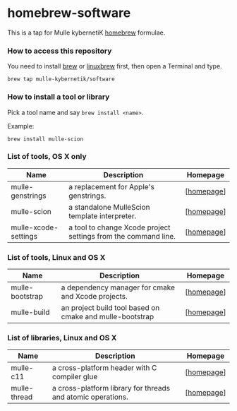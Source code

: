 # homebrew-software

This is a tap for Mulle kybernetiK [homebrew](//brew.sh) formulae.



### How to access this repository

You need to install [brew](//brew.sh) or [linuxbrew](//linuxbrew.sh) first,
then open a Terminal and type.

~~~
brew tap mulle-kybernetik/software
~~~


### How to install a tool or library

Pick a tool name and say `brew install <name>`.

Example:

~~~
brew install mulle-scion
~~~


### List of tools, OS X only

Name             | Description    | Homepage
-----------------|----------------|-------------
mulle-genstrings | a replacement for Apple's genstrings. | [[homepage](https://www.mulle-kybernetik.com/software/git/mulle-genstrings)]
mulle-scion      | a standalone MulleScion template interpreter. | [[homepage](https://www.mulle-kybernetik.com/software/git/MulleScion)]
mulle-xcode-settings |  a tool to change Xcode project settings from the command line. |[[homepage](http://www.mulle-kybernetik.com/software/git/mulle-xcode-settings)]


### List of tools, Linux and OS X

Name             | Description    | Homepage
-----------------|----------------|-------------
mulle-bootstrap  | a dependency manager for cmake and Xcode projects. | [[homepage](https://www.mulle-kybernetik.com/software/git/mulle-bootstrap)]
mulle-build      | an project build tool based on cmake and mulle-bootstrap| [[homepage](https://www.mulle-kybernetik.com/software/git/mulle-build)]


### List of libraries, Linux and OS X

Name             | Description    | Homepage
-----------------|----------------|-------------
mulle-c11        | a cross-platform header with C compiler glue | [[homepage](https://www.mulle-kybernetik.com/software/git/mulle-c11)]
mulle-thread     | a cross-platform library for threads and atomic operations. | [[homepage](https://www.mulle-kybernetik.com/software/git/mulle-thread)]
